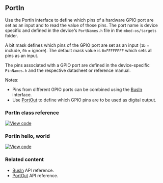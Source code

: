 ## PortIn

Use the PortIn interface to define which pins of a hardware GPIO port are set as an input and to read the value of those pins. The port name is device specific and defined in the device's `PortNames.h` file in the `mbed-os/targets` folder.  

A bit mask defines which pins of the GPIO port are set as an input (`1b` = include, `0b` = ignore).  The default mask value is `0xFFFFFFFF` which sets all pins as an input.

The pins associated with a GPIO port are defined in the device-specific `PinNames.h` and the respective datasheet or reference manual.   

Notes: 
 - Pins from different GPIO ports can be combined using the [BusIn](busin.html) interface.
 - Use [PortOut](portout.html) to define which GPIO pins are to be used as digital output.

### PortIn class reference

[![View code](https://www.mbed.com/embed/?type=library)](http://os-doc-builder.test.mbed.com/docs/development/mbed-os-api-doxy/classmbed_1_1_port_in.html)

### PortIn hello, world

[![View code](https://www.mbed.com/embed/?url=https://os.mbed.com/users/mbed_official/code/PortIn_HelloWorld/)](https://os.mbed.com/teams/mbed_example/code/PortIn_HelloWorld/file/e78266d48649/main.cpp)

### Related content

- [BusIn](busin.html) API reference.
- [PortOut](portout.html) API reference.
